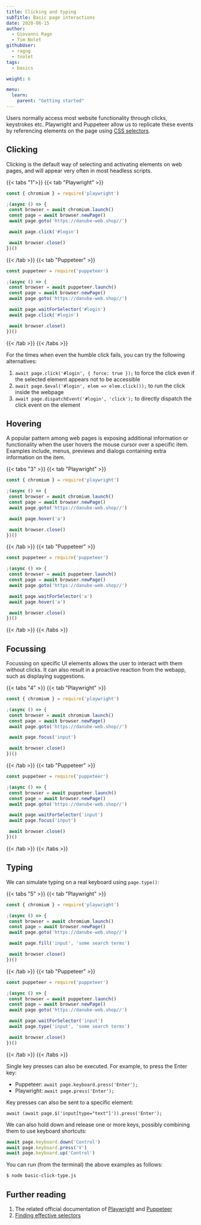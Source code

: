```yaml
---
title: Clicking and typing
subTitle: Basic page interactions
date: 2020-06-15
author:
  - Giovanni Rago
  - Tim Nolet
githubUser:
  - ragog
  - tnolet
tags:
  - basics

weight: 6

menu:
  learn:
    parent: "Getting started"
---
```


Users normally access most website functionality through clicks, keystrokes etc. Playwright and Puppeteer allow us to replicate these events by referencing elements on the page using [CSS selectors](https://developer.mozilla.org/en-US/docs/Learn/CSS/Building_blocks/Selectors).

<!-- more -->

## Clicking

Clicking is the default way of selecting and activating elements on web pages, and will appear very often in most headless scripts.

{{< tabs "1">}}
{{< tab "Playwright" >}}
 ```js
const { chromium } = require('playwright')

;(async () => {
  const browser = await chromium.launch()
  const page = await browser.newPage()
  await page.goto('https://danube-web.shop//')

  await page.click('#login')

  await browser.close()
})()
 ```
{{< /tab >}}
{{< tab "Puppeteer" >}}
 ```js
const puppeteer = require('puppeteer')

;(async () => {
  const browser = await puppeteer.launch()
  const page = await browser.newPage()
  await page.goto('https://danube-web.shop//')

  await page.waitForSelector('#login')
  await page.click('#login')

  await browser.close()
})()
 ```
{{< /tab >}}
{{< /tabs >}}

For the times when even the humble click fails, you can try the following alternatives:
1. `await page.click('#login', { force: true });` to force the click even if the selected element appears not to be accessible
2. `await page.$eval('#login', elem => elem.click());` to run the click inside the webpage
3. `await page.dispatchEvent('#login', 'click');` to directly dispatch the click event on the element

## Hovering

A popular pattern among web pages is exposing additional information or functionality when the user hovers the mouse cursor over a specific item. Examples include, menus, previews and dialogs containing extra information on the item.

{{< tabs "3" >}}
{{< tab "Playwright" >}}
 ```js
const { chromium } = require('playwright')

;(async () => {
  const browser = await chromium.launch()
  const page = await browser.newPage()
  await page.goto('https://danube-web.shop//')

  await page.hover('a')

  await browser.close()
})()
 ```
{{< /tab >}}
{{< tab "Puppeteer" >}}
 ```js
const puppeteer = require('puppeteer')

;(async () => {
  const browser = await puppeteer.launch()
  const page = await browser.newPage()
  await page.goto('https://danube-web.shop//')

  await page.waitForSelector('a')
  await page.hover('a')

  await browser.close()
})()
 ```
{{< /tab >}}
{{< /tabs >}}

## Focussing

Focussing on specific UI elements allows the user to interact with them without clicks. It can also result in a proactive reaction from the webapp, such as displaying suggestions.

{{< tabs "4" >}}
{{< tab "Playwright" >}}
 ```js
const { chromium } = require('playwright')

;(async () => {
  const browser = await chromium.launch()
  const page = await browser.newPage()
  await page.goto('https://danube-web.shop//')

  await page.focus('input')

  await browser.close()
})()
 ```
{{< /tab >}}
{{< tab "Puppeteer" >}}
 ```js
const puppeteer = require('puppeteer')

;(async () => {
  const browser = await puppeteer.launch()
  const page = await browser.newPage()
  await page.goto('https://danube-web.shop//')

  await page.waitForSelector('input')
  await page.focus('input')

  await browser.close()
})()
 ```
{{< /tab >}}
{{< /tabs >}}

## Typing

We can simulate typing on a real keyboard using `page.type()`:

{{< tabs "5" >}}
{{< tab "Playwright" >}}
 ```js
const { chromium } = require('playwright')

;(async () => {
  const browser = await chromium.launch()
  const page = await browser.newPage()
  await page.goto('https://danube-web.shop//')

  await page.fill('input', 'some search terms')

  await browser.close()
})()
 ```
{{< /tab >}}
{{< tab "Puppeteer" >}}
 ```js
const puppeteer = require('puppeteer')

;(async () => {
  const browser = await puppeteer.launch()
  const page = await browser.newPage()
  await page.goto('https://danube-web.shop//')

  await page.waitForSelector('input')
  await page.type('input', 'some search terms')

  await browser.close()
})()
 ```
{{< /tab >}}
{{< /tabs >}}

Single key presses can also be executed. For example, to press the Enter key:
- Puppeteer: `await page.keyboard.press('Enter');`
- Playwright: `await page.press('Enter');`

Key presses can also be sent to a specific element:

`await (await page.$('input[type="text"]')).press('Enter');`

We can also hold down and release one or more keys, possibly combining them to use keyboard shortcuts:

```js
await page.keyboard.down('Control')
await page.keyboard.press('V')
await page.keyboard.up('Control')
```

You can run (from the terminal) the above examples as follows:
```sh
$ node basic-click-type.js
```

## Further reading
1. The related official documentation of [Playwright](https://playwright.dev/docs/input#mouse-click) and [Puppeteer](https://pptr.dev/#?product=Puppeteer&version=v10.2.0&show=api-pageclickselector-options)
2. [Finding effective selectors](/learn/headless/basics-selectors/)
